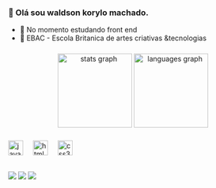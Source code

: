 ###  👋 Olá sou waldson korylo machado.


- 🔭 No momento estudando front end
- 🌱 EBAC - Escola Britanica de artes criativas &tecnologias
  <!-- GithubStats --><!-- GithubStats -->
###

<div align="center">
  <img src="https://github-readme-stats.vercel.app/api?username=korylo&hide_title=false&hide_merko=false&show_icons=true&include_all_commits=true&count_private=true&disable_animations=false&theme=dracula&locale=en&hide_border=false" height="150" alt="stats graph"  />
  <img src="https://github-readme-stats.vercel.app/api/top-langs?username=korylo&locale=en&hide_title=false&layout=compact&card_width=320&langs_count=5&theme=dracula&hide_border=false" height="150" alt="languages graph"  />
</div>

###

<div align="left">
  <img src="https://cdn.jsdelivr.net/gh/devicons/devicon/icons/javascript/javascript-original.svg" height="30" alt="javascript logo"  />
  <img width="12" />
  <img src="https://cdn.jsdelivr.net/gh/devicons/devicon/icons/html5/html5-original.svg" height="30" alt="html5 logo"  />
  <img width="12" />
  <img src="https://cdn.jsdelivr.net/gh/devicons/devicon/icons/css3/css3-original.svg" height="30" alt="css3 logo"  />
 
</div>

##

  <div> 
  
  <a href="https://www.instagram.com/machadowaldsonkorylo?igsh=dmJveTRwbWdyNTJi&utm_source=qr"><img src="https://img.shields.io/badge/-Instagram-%23E4405F?style=for-the-badge&logo=instagram&logoColor=white" target="_blank"></a> 
  <a href = "waldsonkorylomachado@gmail.com"><img src="https://img.shields.io/badge/-Gmail-%23333?style=for-the-badge&logo=gmail&logoColor=white" target="_blank"></a>
  <a href="https://www.facebook.com/waldson.korylo?mibextid=PlNXYD" target="_blank"><img src="https://img.shields.io/badge/Facebook-1877F2?style=for-the-badge&logo=facebook&logoColor=white=white" target="_blank"></a> 


>








